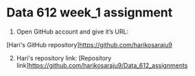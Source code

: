# Data 612 week_1 assignment

1.	Open GitHub account and give it’s URL:

[Hari's GitHub repository]https://github.com/harikosaraju9

2. Hari's repository link:
[Repository link]https://github.com/harikosaraju9/Data_612_assignments
